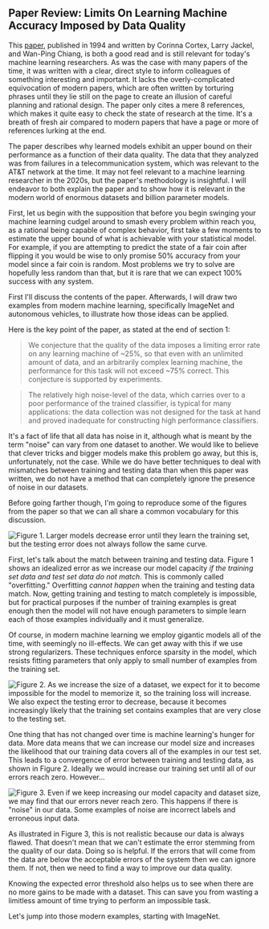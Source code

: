 Paper Review: Limits On Learning Machine Accuracy Imposed by Data Quality
-------------------------------------------------------------------------

This
[paper](https://proceedings.neurips.cc/paper/1994/hash/1e056d2b0ebd5c878c550da6ac5d3724-Abstract.html),
published in 1994 and written by Corinna Cortex, Larry Jackel, and Wan-Ping Chiang, is both a good
read and is still relevant for today's machine learning researchers. As was the case with many
papers of the time, it was written with a clear, direct style to inform colleagues of something
interesting and important. It lacks the overly-complicated equivocation of modern papers, which are
often written by torturing phrases until they lie still on the page to create an illusion of careful
planning and rational design. The paper only cites a mere 8 references, which makes it quite easy to
check the state of research at the time. It's a breath of fresh air compared to modern papers that
have a page or more of references lurking at the end.

The paper describes why learned models exhibit an upper bound on their performance as a function of
their data quality.  The data that they analyzed was from failures in a telecommunication system,
which was relevant to the AT&T network at the time.  It may not feel relevant to a machine learning
researcher in the 2020s, but the paper's methodology is insightful. I will endeavor to both explain
the paper and to show how it is relevant in the modern world of enormous datasets and billion
parameter models.

First, let us begin with the supposition that before you begin swinging your machine learning cudgel
around to smash every problem within reach you, as a rational being capable of complex behavior,
first take a few moments to estimate the upper bound of what is achievable with your statistical
model. For example, if you are attempting to predict the state of a fair coin after flipping it you
would be wise to only promise 50% accuracy from your model since a fair coin is random. Most
problems we try to solve are hopefully less random than that, but it is rare that we can expect 100%
success with any system.

First I'll discuss the contents of the paper. Afterwards, I will draw two examples from modern
machine learning, specifically ImageNet and autonomous vehicles, to illustrate how those ideas can
be applied.

Here is the key point of the paper, as stated at the end of section 1:

> We conjecture that the quality of the data imposes a limiting error rate on any
learning machine of ~25%, so that even with an unlimited amount of data, and an
arbitrarily complex learning machine, the performance for this task will not exceed
~75% correct. This conjecture is supported by experiments.

> The relatively high noise-level of the data, which carries over to a poor performance
of the trained classifier, is typical for many applications: the data collection was
not designed for the task at hand and proved inadequate for constructing high
performance classifiers.

It's a fact of life that all data has noise in it, although what is meant by the term "noise" can
vary from one dataset to another. We would like to believe that clever tricks and bigger models make
this problem go away, but this is, unfortunately, not the case. While we do have better techniques
to deal with mismatches between training and testing data than when this paper was written, we do
not have a method that can completely ignore the presence of noise in our datasets.

Before going farther though, I'm going to reproduce some of the figures from the paper so that we
can all share a common vocabulary for this discussion.

<!-- Uses extention implicit_figures -->
![Figure 1. Larger models decrease error until they learn the training set, but the testing error does not
always follow the same curve.](figures/error_vs_capacity.png)

First, let's talk about the match between training and testing data. Figure 1 shows an idealized
error as we increase our model capacity *if the training set data and test set data do not match*.
This is commonly called "overfitting." Overfitting *cannot happen* when the training and testing
data match. Now, getting training and testing to match completely is impossible, but for practical
purposes if the number of training examples is great enough then the model will not have enough
parameters to simple learn each of those examples individually and it must generalize.

Of course, in modern machine learning we employ gigantic models all of the time, with seemingly no
ill-effects. We can get away with this if we use strong regularizers. These techniques enforce
sparsity in the model, which resists fitting parameters that only apply to small number of examples
from the training set.

![Figure 2. As we increase the size of a dataset, we expect for it to become impossible for the
model to memorize it, so the training loss will increase. We also expect the testing error to
decrease, because it becomes increasingly likely that the training set contains examples that are
very close to the testing set.](figures/error_vs_datasize.png)

One thing that has not changed over time is machine learning's hunger for data. More data means that
we can increase our model size and increases the likelihood that our training data covers all of the
examples in our test set. This leads to a convergence of error between training and testing data, as
shown in Figure 2. Ideally we would increase our training set until all of our errors reach zero.
However...

![Figure 3. Even if we keep increasing our model capacity and dataset size, we may find that our
errors never reach zero. This happens if there is "noise" in our data. Some examples of noise are
incorrect labels and erroneous input data.](figures/error_vs_noise.png)

As illustrated in Figure 3, this is not realistic because our data is always flawed. That doesn't
mean that we can't estimate the error stemming from the quality of our data. Doing so is helpful.
If the errors that will come from the data are below the acceptable errors of the system then we can
ignore them. If not, then we need to find a way to improve our data quality.

Knowing the expected error threshold also helps us to see when there are no more gains to be made
with a dataset. This can save you from wasting a limitless amount of time trying to perform an
impossible task.

Let's jump into those modern examples, starting with ImageNet.

